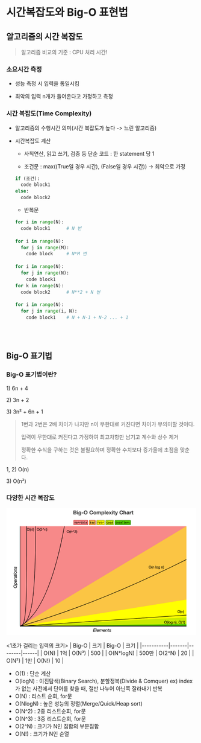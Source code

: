 # 시간복잡도와 Big-O 표현법

## 알고리즘의 시간 복잡도

> 알고리즘 비교의 기준 : CPU 처리 시간!

### 소요시간 측정
- 성능 측정 시 입력을 통일시킴

- 최악의 입력 n개가 들어온다고 가정하고 측정


### 시간 복잡도(Time Complexity)
- 알고리즘의 수행시간 의미(시간 복잡도가 높다 -> 느린 알고리즘)

- 시간복잡도 계산

  - 사칙연산, 읽고 쓰기, 검증 등 단순 코드 : 한 statement 당 1

  - 조건문 : max((True일 경우 시간), (False일 경우 시간)) -> 최악으로 가정
  ```python
  if (조건):
    code block1
  else:
    code block2
  ```

  - 반복문
  ```python
  for i in range(N):
    code block1      # N 번
  
  for i in range(N):
    for j in range(M):
      code block     # N*M 번
  
  for i in range(N):
    for j in range(N):
      code block1
  for k in range(N):
    code block2      # N**2 + N 번

  for i in range(N):
    for j in range(i, N):
      code block1    # N + N-1 + N-2 ... + 1
  ```

  <br>
  <br>

## Big-O 표기법

### Big-O 표기법이란?
1\) 6n + 4

2\) 3n + 2

3\) 3n² + 6n + 1

> 1번과 2번은 2배 차이가 나지만 n이 무한대로 커진다면 차이가 무의미할 것이다.
>
> 입력이 무한대로 커진다고 가정하여 최고차항만 남기고 계수와 상수 제거
> 
> 정확한 수식을 구하는 것은 불필요하며 정확한 수치보다 증가울에 초점을 맞춘다.

1, 2) O(n)

3\) O(n²)

### 다양한 시간 복잡도
![시간복잡도](시간복잡도.png)

<1초가 걸리는 입력의 크기>
|   Big-O   | 크기  |  Big-O | 크기 |
|-----------|-------|--------|------|
|    O(N)   |  1억  |  O(N³) | 500  |
| O(N*logN) | 500만 | O(2^N) |  20  |
|   O(N²)   |  1만  |  O(N!) |  10  |

- O(1) : 단순 계산
- O(logN) : 이진탐색(Binary Search), 분할정복(Divide & Comquer)
  ex) index가 없는 사전에서 단어를 찾을 때, 절반 나누어 아닌쪽 잘라내기 반복
- O(N) : 리스트 순회, for문
- O(NlogN) : 높은 성능의 정렬(Merge/Quick/Heap sort)
- O(N^2) : 2중 리스트순회, for문
- O(N^3) : 3중 리스트순회, for문
- O(2^N) : 크기가 N인 집합의 부분집합
- O(N!) : 크기가 N인 순열